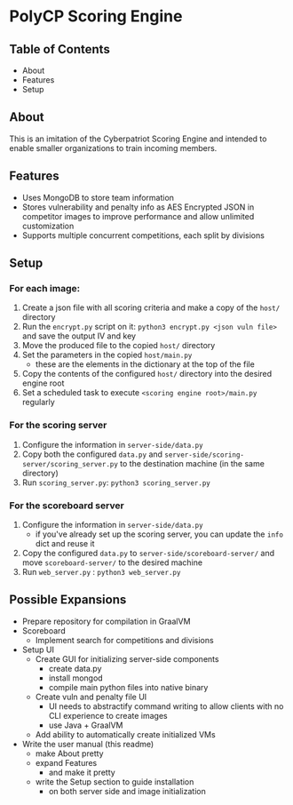 # PolyCP Scoring Engine

## Table of Contents
- About
- Features
- Setup

## About
This is an imitation of the Cyberpatriot Scoring Engine and intended to enable smaller organizations to train incoming members.


## Features
- Uses MongoDB to store team information
- Stores vulnerability and penalty info as AES Encrypted JSON in competitor images to improve performance and allow unlimited customization
- Supports multiple concurrent competitions, each split by divisions

## Setup

### For each image:
1. Create a json file with all scoring criteria and make a copy of the `host/` directory
2. Run the `encrypt.py` script on it: `python3 encrypt.py <json vuln file>` and save the output IV and key
3. Move the produced file to the copied `host/` directory
4. Set the parameters in the copied `host/main.py`
    - these are the elements in the dictionary at the top of the file
5. Copy the contents of the configured `host/` directory into the desired engine root
6. Set a scheduled task to execute `<scoring engine root>/main.py` regularly

### For the scoring server
1. Configure the information in `server-side/data.py`
2. Copy both the configured `data.py` and `server-side/scoring-server/scoring_server.py` to the destination machine (in the same directory)
3. Run `scoring_server.py`: `python3 scoring_server.py`

### For the scoreboard server
1. Configure the information in `server-side/data.py`
    - if you've already set up the scoring server, you can update the `info` dict and reuse it
2. Copy the configured `data.py` to `server-side/scoreboard-server/` and move `scoreboard-server/` to the desired machine
3. Run `web_server.py` : `python3 web_server.py`

## Possible Expansions
- Prepare repository for compilation in GraalVM
- Scoreboard 
    - Implement search for competitions and divisions 
- Setup UI
    - Create GUI for initializing server-side components
        - create data.py
        - install mongod
        - compile main python files into native binary
    - Create vuln and penalty file UI
        - UI needs to abstractify command writing to allow clients with no CLI experience to create images
        - use Java + GraalVM 
    - Add ability to automatically create initialized VMs
- Write the user manual (this readme)
    - make About pretty
    - expand Features
        - and make it pretty
    - write the Setup section to guide installation
        - on both server side and image initialization



